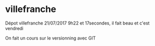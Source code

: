 # villefranche
Dépot villefranche 21/07/2017 9h22 et 17secondes, il fait beau et c'est vendredi

On fait un cours sur le versionning avec GIT
